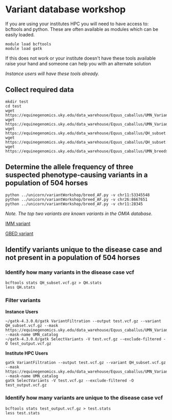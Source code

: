 # Variant database workshop

If you are using your institutes HPC you will need to have access to: bcftools and python. These are often available as modules which can be easily loaded.

```
module load bcftools
module load gatk
```

If this does not work or your institute doesn't have these tools available raise your hand and someone can help you with an alternate solution

*Instance users will have these tools already.*

## Collect required data
```
mkdir test
cd test
wget https://equinegenomics.uky.edu/data_warehouse/Equus_caballus/UMN_VariantCatalog_subset.vcf.gz
wget https://equinegenomics.uky.edu/data_warehouse/Equus_caballus/UMN_VariantCatalog_subset.vcf.gz.tbi
wget https://equinegenomics.uky.edu/data_warehouse/Equus_caballus/QH_subset.vcf.gz
wget https://equinegenomics.uky.edu/data_warehouse/Equus_caballus/QH_subset.vcf.gz.tbi
wget https://equinegenomics.uky.edu/data_warehouse/Equus_caballus/UMN_breeds.txt
```

## Determine the allele frequency of three suspected phenotype-causing variants in a population of 504 horses

```
python ../unicorn/variantWorkshop/breed_AF.py -v chr11:53345548
python ../unicorn/variantWorkshop/breed_AF.py -v chr26:8667651
python ../unicorn/variantWorkshop/breed_AF.py -v chr11:28345
```

*Note. The top two variants are known variants in the OMIA database.*

[IMM variant](https://www.omia.org/OMIA002141/9796/)

[GBED variant](https://www.omia.org/OMIA000420/9796)

## Identify variants unique to the disease case and not present in a population of 504 horses

### Identify how many variants in the disease case vcf

```
bcftools stats QH_subset.vcf.gz > QH.stats
less QH.stats
```

### Filter variants

**Instance Users**

```
~/gatk-4.3.0.0/gatk VariantFiltration --output test.vcf.gz --variant QH_subset.vcf.gz --mask https://equinegenomics.uky.edu/data_warehouse/Equus_caballus/UMN_VariantCatalog_subset.vcf.gz --mask-name UMN_catalog
~/gatk-4.3.0.0/gatk SelectVariants -V test.vcf.gz --exclude-filtered -O test_output.vcf.gz
```

**Institute HPC Users**

```
gatk VariantFiltration --output test.vcf.gz --variant QH_subset.vcf.gz --mask https://equinegenomics.uky.edu/data_warehouse/Equus_caballus/UMN_VariantCatalog_subset.vcf.gz --mask-name UMN_catalog
gatk SelectVariants -V test.vcf.gz --exclude-filtered -O test_output.vcf.gz
```

### Identify how many variants are unique to the disease case vcf

```
bcftools stats test_output.vcf.gz > test.stats
less test.stats
```
